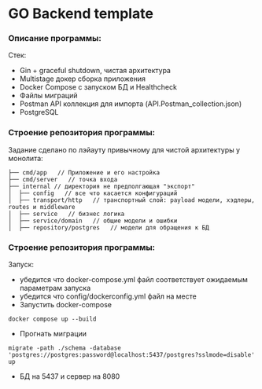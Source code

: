 # GO Backend template
### Описание программы:

Стек:
- Gin + graceful shutdown, чистая архитектура
- Multistage докер сборка приложения
- Docker Compose с запуском БД и Healthcheck
- Файлы миграций
- Postman API коллекция для импорта (API.Postman_collection.json)
- PostgreSQL

### Строение репозитория программы:
Задание сделано по лэйауту привычному для чистой архитектуры у монолита:
```
├── cmd/app   // Приложение и его настройка
├── cmd/server   // точка входа
├── internal // директория не предполгающая "экспорт"
│  ├── config   // все что касается конфигураций
│  ├── transport/http   // транспортный слой: payload модели, хэдлеры, routes и middleware
│  ├── service   // бизнес логика
│  ├── service/domain   // общие модели и ошибки  
│  ├── repository/postgres   // модели для обращения к БД

```
### Строение репозитория программы:
Запуск:
- убедится что docker-compose.уml файл соответствует ожидаемым параметрам запуска 
- убедится что config/dockerconfig.уml файл на месте
- Запустить docker-compose
```shell
docker compose up --build
```
- Прогнать миграции
```shell
migrate -path ./schema -database 'postgres://postgres:password@localhost:5437/postgres?sslmode=disable' up
```
- БД на 5437 и сервер на 8080


